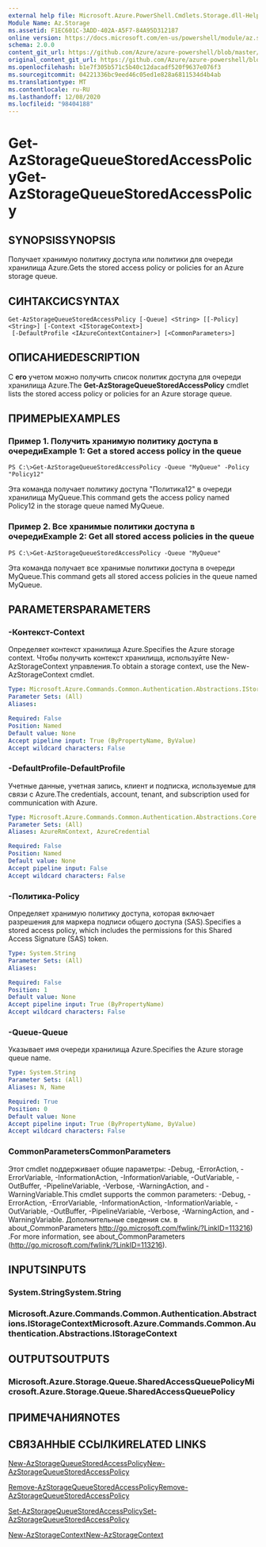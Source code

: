 ```yaml
---
external help file: Microsoft.Azure.PowerShell.Cmdlets.Storage.dll-Help.xml
Module Name: Az.Storage
ms.assetid: F1EC601C-3ADD-402A-A5F7-84A95D312187
online version: https://docs.microsoft.com/en-us/powershell/module/az.storage/get-azstoragequeuestoredaccesspolicy
schema: 2.0.0
content_git_url: https://github.com/Azure/azure-powershell/blob/master/src/Storage/Storage.Management/help/Get-AzStorageQueueStoredAccessPolicy.md
original_content_git_url: https://github.com/Azure/azure-powershell/blob/master/src/Storage/Storage.Management/help/Get-AzStorageQueueStoredAccessPolicy.md
ms.openlocfilehash: b1e7f305b571c5b40c12dacadf520f9637e076f3
ms.sourcegitcommit: 04221336bc9eed46c05ed1e828a6811534d4b4ab
ms.translationtype: MT
ms.contentlocale: ru-RU
ms.lasthandoff: 12/08/2020
ms.locfileid: "98404188"
---
```

# <span data-ttu-id="864ef-101">Get-AzStorageQueueStoredAccessPolicy</span><span class="sxs-lookup"><span data-stu-id="864ef-101">Get-AzStorageQueueStoredAccessPolicy</span></span>

## <span data-ttu-id="864ef-102">SYNOPSIS</span><span class="sxs-lookup"><span data-stu-id="864ef-102">SYNOPSIS</span></span>
<span data-ttu-id="864ef-103">Получает хранимую политику доступа или политики для очереди хранилища Azure.</span><span class="sxs-lookup"><span data-stu-id="864ef-103">Gets the stored access policy or policies for an Azure storage queue.</span></span>

## <span data-ttu-id="864ef-104">СИНТАКСИС</span><span class="sxs-lookup"><span data-stu-id="864ef-104">SYNTAX</span></span>

```
Get-AzStorageQueueStoredAccessPolicy [-Queue] <String> [[-Policy] <String>] [-Context <IStorageContext>]
 [-DefaultProfile <IAzureContextContainer>] [<CommonParameters>]
```

## <span data-ttu-id="864ef-105">ОПИСАНИЕ</span><span class="sxs-lookup"><span data-stu-id="864ef-105">DESCRIPTION</span></span>
<span data-ttu-id="864ef-106">С **его** учетом можно получить список политик доступа для очереди хранилища Azure.</span><span class="sxs-lookup"><span data-stu-id="864ef-106">The **Get-AzStorageQueueStoredAccessPolicy** cmdlet lists the stored access policy or policies for an Azure storage queue.</span></span>

## <span data-ttu-id="864ef-107">ПРИМЕРЫ</span><span class="sxs-lookup"><span data-stu-id="864ef-107">EXAMPLES</span></span>

### <span data-ttu-id="864ef-108">Пример 1. Получить хранимую политику доступа в очереди</span><span class="sxs-lookup"><span data-stu-id="864ef-108">Example 1: Get a stored access policy in the queue</span></span>
```
PS C:\>Get-AzStorageQueueStoredAccessPolicy -Queue "MyQueue" -Policy "Policy12"
```

<span data-ttu-id="864ef-109">Эта команда получает политику доступа "Политика12" в очереди хранилища MyQueue.</span><span class="sxs-lookup"><span data-stu-id="864ef-109">This command gets the access policy named Policy12 in the storage queue named MyQueue.</span></span>

### <span data-ttu-id="864ef-110">Пример 2. Все хранимые политики доступа в очереди</span><span class="sxs-lookup"><span data-stu-id="864ef-110">Example 2: Get all stored access policies in the queue</span></span>
```
PS C:\>Get-AzStorageQueueStoredAccessPolicy -Queue "MyQueue"
```

<span data-ttu-id="864ef-111">Эта команда получает все хранимые политики доступа в очереди MyQueue.</span><span class="sxs-lookup"><span data-stu-id="864ef-111">This command gets all stored access policies in the queue named MyQueue.</span></span>

## <span data-ttu-id="864ef-112">PARAMETERS</span><span class="sxs-lookup"><span data-stu-id="864ef-112">PARAMETERS</span></span>

### <span data-ttu-id="864ef-113">-Контекст</span><span class="sxs-lookup"><span data-stu-id="864ef-113">-Context</span></span>
<span data-ttu-id="864ef-114">Определяет контекст хранилища Azure.</span><span class="sxs-lookup"><span data-stu-id="864ef-114">Specifies the Azure storage context.</span></span>
<span data-ttu-id="864ef-115">Чтобы получить контекст хранилища, используйте New-AzStorageContext управления.</span><span class="sxs-lookup"><span data-stu-id="864ef-115">To obtain a storage context, use the New-AzStorageContext cmdlet.</span></span>

```yaml
Type: Microsoft.Azure.Commands.Common.Authentication.Abstractions.IStorageContext
Parameter Sets: (All)
Aliases:

Required: False
Position: Named
Default value: None
Accept pipeline input: True (ByPropertyName, ByValue)
Accept wildcard characters: False
```

### <span data-ttu-id="864ef-116">-DefaultProfile</span><span class="sxs-lookup"><span data-stu-id="864ef-116">-DefaultProfile</span></span>
<span data-ttu-id="864ef-117">Учетные данные, учетная запись, клиент и подписка, используемые для связи с Azure.</span><span class="sxs-lookup"><span data-stu-id="864ef-117">The credentials, account, tenant, and subscription used for communication with Azure.</span></span>

```yaml
Type: Microsoft.Azure.Commands.Common.Authentication.Abstractions.Core.IAzureContextContainer
Parameter Sets: (All)
Aliases: AzureRmContext, AzureCredential

Required: False
Position: Named
Default value: None
Accept pipeline input: False
Accept wildcard characters: False
```

### <span data-ttu-id="864ef-118">-Политика</span><span class="sxs-lookup"><span data-stu-id="864ef-118">-Policy</span></span>
<span data-ttu-id="864ef-119">Определяет хранимую политику доступа, которая включает разрешения для маркера подписи общего доступа (SAS).</span><span class="sxs-lookup"><span data-stu-id="864ef-119">Specifies a stored access policy, which includes the permissions for this Shared Access Signature (SAS) token.</span></span>

```yaml
Type: System.String
Parameter Sets: (All)
Aliases:

Required: False
Position: 1
Default value: None
Accept pipeline input: True (ByPropertyName)
Accept wildcard characters: False
```

### <span data-ttu-id="864ef-120">-Queue</span><span class="sxs-lookup"><span data-stu-id="864ef-120">-Queue</span></span>
<span data-ttu-id="864ef-121">Указывает имя очереди хранилища Azure.</span><span class="sxs-lookup"><span data-stu-id="864ef-121">Specifies the Azure storage queue name.</span></span>

```yaml
Type: System.String
Parameter Sets: (All)
Aliases: N, Name

Required: True
Position: 0
Default value: None
Accept pipeline input: True (ByPropertyName, ByValue)
Accept wildcard characters: False
```

### <span data-ttu-id="864ef-122">CommonParameters</span><span class="sxs-lookup"><span data-stu-id="864ef-122">CommonParameters</span></span>
<span data-ttu-id="864ef-123">Этот cmdlet поддерживает общие параметры: -Debug, -ErrorAction, -ErrorVariable, -InformationAction, -InformationVariable, -OutVariable, -OutBuffer, -PipelineVariable, -Verbose, -WarningAction, and -WarningVariable.</span><span class="sxs-lookup"><span data-stu-id="864ef-123">This cmdlet supports the common parameters: -Debug, -ErrorAction, -ErrorVariable, -InformationAction, -InformationVariable, -OutVariable, -OutBuffer, -PipelineVariable, -Verbose, -WarningAction, and -WarningVariable.</span></span> <span data-ttu-id="864ef-124">Дополнительные сведения см. в about_CommonParameters http://go.microsoft.com/fwlink/?LinkID=113216) .</span><span class="sxs-lookup"><span data-stu-id="864ef-124">For more information, see about_CommonParameters (http://go.microsoft.com/fwlink/?LinkID=113216).</span></span>

## <span data-ttu-id="864ef-125">INPUTS</span><span class="sxs-lookup"><span data-stu-id="864ef-125">INPUTS</span></span>

### <span data-ttu-id="864ef-126">System.String</span><span class="sxs-lookup"><span data-stu-id="864ef-126">System.String</span></span>

### <span data-ttu-id="864ef-127">Microsoft.Azure.Commands.Common.Authentication.Abstractions.IStorageContext</span><span class="sxs-lookup"><span data-stu-id="864ef-127">Microsoft.Azure.Commands.Common.Authentication.Abstractions.IStorageContext</span></span>

## <span data-ttu-id="864ef-128">OUTPUTS</span><span class="sxs-lookup"><span data-stu-id="864ef-128">OUTPUTS</span></span>

### <span data-ttu-id="864ef-129">Microsoft.Azure.Storage.Queue.SharedAccessQueuePolicy</span><span class="sxs-lookup"><span data-stu-id="864ef-129">Microsoft.Azure.Storage.Queue.SharedAccessQueuePolicy</span></span>

## <span data-ttu-id="864ef-130">ПРИМЕЧАНИЯ</span><span class="sxs-lookup"><span data-stu-id="864ef-130">NOTES</span></span>

## <span data-ttu-id="864ef-131">СВЯЗАННЫЕ ССЫЛКИ</span><span class="sxs-lookup"><span data-stu-id="864ef-131">RELATED LINKS</span></span>

[<span data-ttu-id="864ef-132">New-AzStorageQueueStoredAccessPolicy</span><span class="sxs-lookup"><span data-stu-id="864ef-132">New-AzStorageQueueStoredAccessPolicy</span></span>](./New-AzStorageQueueStoredAccessPolicy.md)

[<span data-ttu-id="864ef-133">Remove-AzStorageQueueStoredAccessPolicy</span><span class="sxs-lookup"><span data-stu-id="864ef-133">Remove-AzStorageQueueStoredAccessPolicy</span></span>](./Remove-AzStorageQueueStoredAccessPolicy.md)

[<span data-ttu-id="864ef-134">Set-AzStorageQueueStoredAccessPolicy</span><span class="sxs-lookup"><span data-stu-id="864ef-134">Set-AzStorageQueueStoredAccessPolicy</span></span>](./Set-AzStorageQueueStoredAccessPolicy.md)

[<span data-ttu-id="864ef-135">New-AzStorageContext</span><span class="sxs-lookup"><span data-stu-id="864ef-135">New-AzStorageContext</span></span>](./New-AzStorageContext.md)


